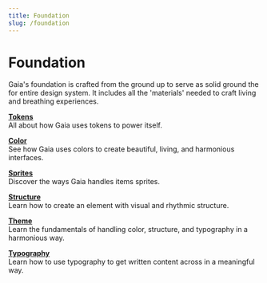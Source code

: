 ```yaml
---
title: Foundation
slug: /foundation
---
```

# Foundation
Gaia's foundation is crafted from the ground up to serve as solid ground the for entire design system. It includes all
the 'materials' needed to craft living and breathing experiences.

**[Tokens](tokens.md)**<br/>
All about how Gaia uses tokens to power itself.

**[Color](color/index.md)**<br/>
See how Gaia uses colors to create beautiful, living, and harmonious interfaces.

**[Sprites](sprites.md)**<br/>
Discover the ways Gaia handles items sprites.

**[Structure](structure/index.md)**<br/>
Learn how to create an element with visual and rhythmic structure.

**[Theme](theme.md)**<br/>
Learn the fundamentals of handling color, structure, and typography in a harmonious way.

**[Typography](typography/index.md)**<br/>
Learn how to use typography to get written content across in a meaningful way.